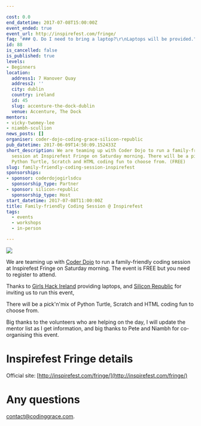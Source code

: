 ```yaml
---

cost: 0.0
end_datetime: 2017-07-08T15:00:00Z
event_ended: true
event_url: http://inspirefest.com/fringe/
faq: "### Q. Do I need to bring a laptop?\r\nLaptops will be provided."
id: 88
is_cancelled: false
is_published: true
levels:
- Beginners
location:
  address1: 7 Hanover Quay
  address2: ''
  city: dublin
  country: ireland
  id: 45
  slug: accenture-the-dock-dublin
  venue: Accenture, The Dock
mentors:
- vicky-twomey-lee
- niambh-scullion
news_posts: []
organiser: coder-dojo-coding-grace-silicon-republic
pub_datetime: 2017-06-09T14:50:09.152433Z
short_description: We are teaming up with Coder Dojo to run a family-friendly coding
  session at Inspirefest Fringe on Saturday morning. There will be a pick'n'mix of
  Python Turtle, Scratch and HTML coding fun to choose from. (FREE)
slug: family-friendly-coding-session-inspirefest
sponsorships:
- sponsor: coderdojogirlsdcu
  sponsorship_type: Partner
- sponsor: silicon-republic
  sponsorship_type: Host
start_datetime: 2017-07-08T11:00:00Z
title: Family-friendly Coding Session @ Inspirefest
tags:
  - events
  - workshops
  - in-person

---
```


<img src="http://i.imgur.com/WEPb5K0.jpg" class="img-responsive">

We are teaming up with [Coder Dojo](https://coderdojo.com/) to run a family-friendly coding session at Inspirefest Fringe on Saturday morning. The event is FREE but you need to register to attend.

Thanks to [Girls Hack Ireland](https://girlshackireland.org/) providing laptops, and [Silicon Republic](https://www.siliconrepublic.com/) for inviting us to run this event,

There will be a pick'n'mix of Python Turtle, Scratch and HTML coding fun to choose from.

Big thanks to the volunteers who are helping on the day, I will update the mentor list as I get information, and big thanks to Pete and Niambh for co-organising this event.

# Inspirefest Fringe details
Official site: [http://inspirefest.com/fringe/](http://inspirefest.com/fringe/)

# Any questions
<a href="mailto:contact@codinggrace.com">contact@codinggrace.com</a>.